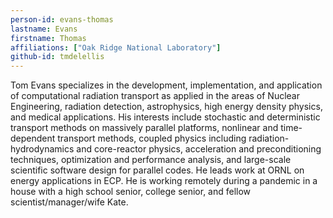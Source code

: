 ```yaml
---
person-id: evans-thomas
lastname: Evans
firstname: Thomas
affiliations: ["Oak Ridge National Laboratory"]
github-id: tmdelellis
---
```

<!-- Bio for panelist 7 -->
Tom Evans specializes in the development, implementation, and application of computational radiation transport as applied in the areas of Nuclear Engineering, radiation detection, astrophysics, high energy density physics, and medical applications. His interests include stochastic and deterministic transport methods on massively parallel platforms, nonlinear and time-dependent transport methods, coupled physics including radiation-hydrodynamics and core-reactor physics, acceleration and preconditioning techniques, optimization and performance analysis, and large-scale scientific software design for parallel codes. He leads work at ORNL on energy applications in ECP.  He is working remotely during a pandemic in a house with a high school senior, college senior, and fellow scientist/manager/wife Kate.

<!-- Bio for panelist 2
Thomas Evans leads work at ORNL on energy applications in ECP.  He is
working remotely during a pandemic in a house with a high school
senior, college senior, and fellow scientist/manager/wife Kate (see
bio above).
-->